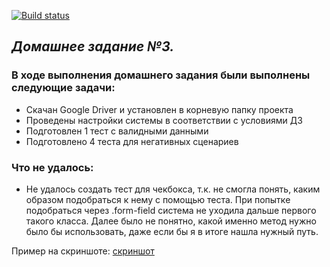[![Build status](https://ci.appveyor.com/api/projects/status/nxbvcun3grlflxt1?svg=true)](https://ci.appveyor.com/project/yoursalex/homeworkaqaweb)


## *Домашнее задание №3.*

### В ходе выполнения домашнего задания были выполнены следующие задачи: 

* Скачан Google Driver и установлен в корневую папку проекта
* Проведены настройки системы в соответствии с условиями ДЗ
* Подготовлен 1 тест с валидными данными
* Подготовлено 4 теста для негативных сценариев

### Что не удалось: 

* Не удалось создать тест для чекбокса, т.к. не смогла понять, каким образом подобраться к нему с помощью теста. При попытке подобраться через .form-field система не уходила дальше первого такого класса. Далее было не понятно, какой именно метод нужно было бы использовать, даже если бы я в итоге нашла нужный путь. 

Пример на скриншоте: [скриншот](https://8e02c086-a-62cb3a1a-s-sites.googlegroups.com/site/yoursalexpage/home/music/checkbox.png?attachauth=ANoY7crevaRwUKBEeQPltzOWJahQzpAkj3Z5ZdyZWU6zZ_Y8SLxfXFSqSmzY8tjYbHhu12-KmR21RX0NK7wsCjOKxOZ2u8s4ramTC5YgHt4kBx0VxGWAXiaWhr8CiRilQ5AvpirtIhfdE8y3IbpjOmbLViycDLrpPa5Va4ZWLSlhZrym_QAsA0MAyMtM0YuL314Oi1PqMumXANTwgsS_eE1ayIiaqwmR8mD6iCFMGMQYXdQHqIZ2FHU%3D&attredirects=0)


